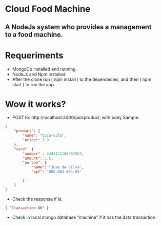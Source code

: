# Cloud Food Machine

## A NodeJs system who provides a management to a food machine.

# Requeriments

* MongoDb installed and running.
* NodeJs and Npm installed.
* After the clone run ( npm install ) to the dependecies, and then ( npm start ) to run the app.

# Wow it works?

* POST to: http://localhost:3000/pickproduct,
with body Sample:
``` json
{
	"product": {
		"name": "Coca-Cola",
		"price": 3.0
	},
	"card": {
		"number" : 3443122165567887,
		"amount": 5.5,
		"person": {
			"name": "José da Silva",
			"cpf": "009.084.094-98"

		}
	}
} 
```

* Check the response if is: 

``` json
{ "Transaction OK" }
```

* Check in local mongo database "machine" if it has the data transaction.

# 
